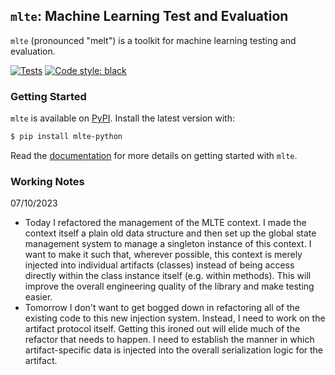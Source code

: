 ## `mlte`: Machine Learning Test and Evaluation

`mlte` (pronounced "melt") is a toolkit for machine learning testing and evaluation.

[![Tests](https://github.com/turingcompl33t/mlte/actions/workflows/ci.yaml/badge.svg)](https://github.com/turingcompl33t/mlte/actions/workflows/ci.yaml)
[![Code style: black](https://img.shields.io/badge/code%20style-black-000000.svg)](https://github.com/psf/black)

### Getting Started

`mlte` is available on [PyPI](https://pypi.org/project/mlte-python/). Install the latest version with:

```bash
$ pip install mlte-python
```

Read the [documentation](https://mlte.readthedocs.io/en/latest/) for more details on getting started with `mlte`.

### Working Notes

07/10/2023

- Today I refactored the management of the MLTE context. I made the context itself a plain old data structure and then set up the global state management system to manage a singleton instance of this context. I want to make it such that, wherever possible, this context is merely injected into individual artifacts (classes) instead of being access directly within the class instance itself (e.g. within methods). This will improve the overall engineering quality of the library and make testing easier.
- Tomorrow I don't want to get bogged down in refactoring all of the existing code to this new injection system. Instead, I need to work on the artifact protocol itself. Getting this ironed out will elide much of the refactor that needs to happen. I need to establish the manner in which artifact-specific data is injected into the overall serialization logic for the artifact.

